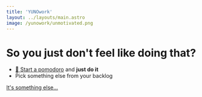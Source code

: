```yaml
---
title: 'YUNOwork'
layout: ../layouts/main.astro
image: /yunowork/unmotivated.png
---
```


# So you just don't feel like doing that?

<div class="my-10">

- [🍅 Start a pomodoro](https://pomofocus.io/) and **just do it**
- Pick something else from your backlog

</div>

[It's something else...](/yunowork)
